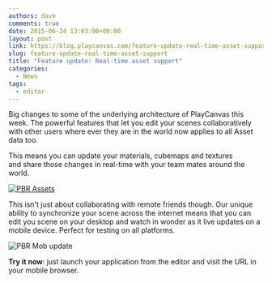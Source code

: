 ```yaml
---
authors: dave
comments: true
date: 2015-06-24 13:03:00+00:00
layout: post
link: https://blog.playcanvas.com/feature-update-real-time-asset-support/
slug: feature-update-real-time-asset-support
title: "Feature update: Real-time asset support"
categories:
  - News
tags:
  - editor
---
```


Big changes to some of the underlying architecture of PlayCanvas this week. The powerful features that let you edit your scenes collaboratively with other users where ever they are in the world now applies to all Asset data too.

This means you can update your materials, cubemaps and textures and share those changes in real-time with your team mates around the world.

[![PBR Assets](/img/pbr-gif.gif)](/img/pbr-gif.gif)

This isn't just about collaborating with remote friends though. Our unique ability to synchronize your scene across the internet means that you can edit you scene on your desktop and watch in wonder as it live updates on a mobile device. Perfect for testing on all platforms.

![PBR Mob update](/img/pbr-mob-gif.gif)

**Try it now**: just launch your application from the editor and visit the URL in your mobile browser.
